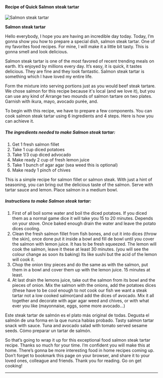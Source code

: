             

#### Recipe of Quick Salmon steak tartar

![Salmon steak tartar](https://img-global.cpcdn.com/recipes/56973187/751x532cq70/salmon-steak-tartar-recipe-main-photo.jpg)

**Salmon steak tartar**

Hello everybody, I hope you are having an incredible day today. Today, I’m gonna show you how to prepare a special dish, salmon steak tartar. One of my favorites food recipes. For mine, I will make it a little bit tasty. This is gonna smell and look delicious.

Salmon steak tartar is one of the most favored of recent trending meals on earth. It’s enjoyed by millions every day. It’s easy, it is quick, it tastes delicious. They are fine and they look fantastic. Salmon steak tartar is something which I have loved my entire life.

Form the mixture into serving portions just as you would beef steak tartare. We chose salmon for this recipe because it's local (and we love it), but you can use any kind of Arrange two mounds of salmon tartare on two plates. Garnish with ikura, mayo, avocado purée, and.

To begin with this recipe, we have to prepare a few components. You can cook salmon steak tartar using 6 ingredients and 4 steps. Here is how you can achieve it.

##### The ingredients needed to make Salmon steak tartar:

1.  Get 1 fresh salmon fillet
2.  Take 1 cup diced potatoes
3.  Take 1/3 cup diced advocado
4.  Make ready 2 cup of fresh lemon juice
5.  Take 1 bunch of agar agar (sea weed this is optional)
6.  Make ready 1 pinch of chives

This is a simple recipe for salmon fillet or salmon steak. With just a hint of seasoning, you can bring out the delicious taste of the salmon. Serve with tartar sauce and lemon. Place salmon in a medium bowl.

##### Instructions to make Salmon steak tartar:

1.  First of all boil some water and boil the diced potatoes. If you diced them as a normal game dice it will take you 15 to 20 minutes. Depends on your stove. Once baked enough drain the water and leave the potato dices cooling.
2.  Clean the fresh salmon fillet from fish bones, and cut it into dices (throw the skin), once done put it inside a bowl and fill de bowl until you cover the salmon with lemon juice. It has to be fresh squeezed. The lemon will cook the salmon, leave it these at least 30 minutes. (you will see the colour change as soon its baking) Its like sushi but the acid of the lemon will cook it.
3.  Chop the onion tiny pieces and do the same as with the salmon, put them in a bowl and cover them up with the lemon juice. 15 minutes at least.
4.  At last drain the lemons juice, take out the salmon from its bowl and the pieces of onion. Mix the salmon with the onions, add the potatoes dices (these have to be cool enough to not cook our fish we want a steak tartar not a low cooked salmon)and add the dices of avocado. Mix it all together and decorate with agar agar weed and chives, or with what ever you like (mayonnaise, eggs, some more avocado…)

Este steak tartar de salmón es el plato más original de todas. Degusta el salmón de una forma en la que nunca habías probado. Tasty salmon tartar snack with sauce. Tuna and avocado salad with tomato served sesame seeds. Cómo preparar un tartar de salmón.

So that’s going to wrap it up for this exceptional food salmon steak tartar recipe. Thanks so much for your time. I’m confident you will make this at home. There’s gonna be more interesting food in home recipes coming up. Don’t forget to bookmark this page on your browser, and share it to your loved ones, colleague and friends. Thank you for reading. Go on get cooking!

* * *